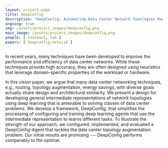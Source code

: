 ```yaml
---
layout: project-page
title: DeepConfig
description: "DeepConfig: Automating Data Center Network Topologies Management with Machine Learning."
ongoing: true
img: /assets/project_images/deepconfig.png
main_image: /assets/project_images/deepconfig.png
people: [ ssalman1, tab ]
papers: [ deepconfig:netai18 ]
---
```


In recent years, many techniques have been developed to improve the performance and efficiency of data center networks. While these techniques provide high accuracy, they are often designed using heuristics that leverage domain-specific properties of the workload or hardware.

In this vision paper, we argue that many data center networking techniques, e.g., routing, topology augmentation, energy savings, with diverse goals actually share design and architectural similarity. We present a design for developing general intermediate representations of network topologies using deep learning that is amenable to solving classes of data center problems. We develop a framework, DeepConfig, that simplifies the processing of configuring and training deep learning agents that use the intermediate representation to learns different tasks. To illustrate the strength of our approach, we configured, implemented, and evaluated a DeepConfig-Agent that tackles the data center topology augmentation problem. Our initial results are promising --- DeepConfig performs comparably to the optimal. 